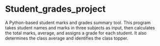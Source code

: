 # Student_grades_project
A Python-based student marks and grades summary tool. This program takes student names and marks in three subjects as input, then calculates the total marks, average, and assigns a grade for each student. It also determines the class average and identifies the class topper.
